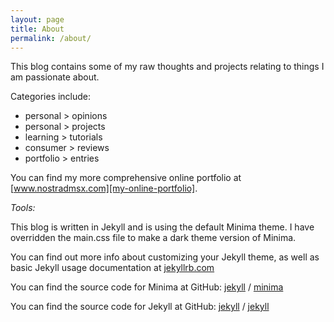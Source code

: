 ```yaml
---
layout: page
title: About
permalink: /about/
---
```


This blog contains some of my raw thoughts and projects relating to things I am passionate about. 

Categories include:
  * personal > opinions
  * personal > projects
  * learning > tutorials
  * consumer > reviews
  * portfolio > entries

You can find my more comprehensive online portfolio at [www.nostradmsx.com][my-online-portfolio]. 

_Tools:_

This blog is written in Jekyll and is using the default Minima theme. I have overridden the main.css file to make a dark theme version of Minima.

You can find out more info about customizing your Jekyll theme, as well as basic Jekyll usage documentation at [jekyllrb.com](https://jekyllrb.com/)

You can find the source code for Minima at GitHub:
[jekyll][jekyll-organization] /
[minima](https://github.com/jekyll/minima)

You can find the source code for Jekyll at GitHub:
[jekyll][jekyll-organization] /
[jekyll](https://github.com/jekyll/jekyll)


[jekyll-organization]: https://github.com/jekyll
[my-online-portfolio]: http://www.nostradmsx.com

